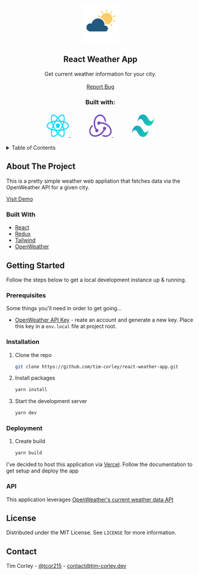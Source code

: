<!-- PROJECT HEADER -->
<br />
<p align="center">
  <a href="https://react-weather-app-zeta.vercel.app/">
    <img src="public/weathericon.png" alt="Logo" width="100" height="100">
  </a>

  <h2 align="center">React Weather App</h2>

  <p align="center">
    Get current weather information for your city.
    <br />
    <br />
    <a href="https://github.com/tim-corley/react-weather-app/issues">Report Bug</a>
  </p>
    <div align="center">
    <h3>Built with:<h3>
      <a href="https://reactjs.org/docs/getting-started.html">
    <img src="public/react.svg" alt="Logo" width="60" height="60">
  </a>
    <a style="margin-left: 50px; margin-right: 50px" href="https://redux.js.org/api/api-reference)">
    <img src="public/redux.svg" alt="Logo" width="60" height="60">
  </a>
      <a  href="https://tailwindcss.com/docs">
    <img src="public/tailwindcss.svg" alt="Logo" width="60" height="60">
  </a>
  </div>
</p>

<!-- TABLE OF CONTENTS -->
<details>
  <summary>Table of Contents</summary>
  <ol>
    <li>
      <a href="#about-the-project">About The Project</a>
      <ul>
        <li><a href="#built-with">Built With</a></li>
      </ul>
    </li>
    <li>
      <a href="#getting-started">Getting Started</a>
      <ul>
        <li><a href="#prerequisites">Prerequisites</a></li>
        <li><a href="#installation">Installation</a></li>
      </ul>
    </li>
        <li>
      <a href="#dev-notes">Dev Notes</a>
      <ul>
        <li><a href="#api">API</a></li>
      </ul>
    </li>
    <li><a href="#license">License</a></li>
    <li><a href="#contact">Contact</a></li>
  </ol>
</details>

<!-- ABOUT THE PROJECT -->
## About The Project

This is a pretty simple weather web appliation that fetches data via the OpenWeather API for a given city. 

[Visit Demo](https://react-weather-app-zeta.vercel.app/)

### Built With

* [React](https://reactjs.org/docs/getting-started.html)
* [Redux](https://redux.js.org/api/api-reference)
* [Tailwind](https://tailwindcss.com/docs)
* [OpenWeather](https://openweathermap.org/api)
<!-- GETTING STARTED -->
## Getting Started

Follow the steps below to get a local development instance up & running.

### Prerequisites

Some things you'll need in order to get going...

* [OpenWeather API Key](https://openweathermap.org/api) - reate an account and generate a new key. Place this key in a `env.local` file at project root. 

### Installation

1. Clone the repo
   ```sh
   git clone https://github.com/tim-corley/react-weather-app.git
   ```
2. Install packages
   ```sh
   yarn install
   ```
3. Start the development server
   ```sh
   yarn dev
   ``` 

### Deployment

1. Create build
   ```sh
   yarn build
   ```

I've decided to host this application via [Vercel](https://vercel.com/docs). Follow the documentation to get setup and deploy the app

### API

This application leverages [OpenWeather's current weather data API](https://openweathermap.org/current)  

<!-- LICENSE -->
## License

Distributed under the MIT License. See `LICENSE` for more information.

<!-- CONTACT -->
## Contact

Tim Corley - [@tcor215](https://twitter.com/tcor215) - contact@tim-corley.dev
